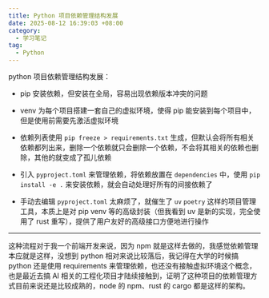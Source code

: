 ```yaml
---
title: Python 项目依赖管理结构发展
date: 2025-08-12 16:39:03 +08:00
category:
  - 学习笔记
tag:
  - Python
---
```


python 项目依赖管理结构发展：

- pip 安装依赖，但安装在全局，容易出现依赖版本冲突的问题

- venv 为每个项目搭建一套自己的虚拟环境，使得 pip 能安装到每个项目中，但是使用前需要先激活虚拟环境

- 依赖列表使用 `pip freeze > requirements.txt` 生成，但默认会将所有相关依赖都列出来，删除一个依赖就只会删除一个依赖，不会将其相关的依赖也删除，其他的就变成了孤儿依赖

- 引入 `pyproject.toml` 来管理依赖，将依赖放置在 `dependencies` 中，使用 `pip install -e .` 来安装依赖，就会自动处理好所有的间接依赖了

- 手动去编辑 `pyproject.toml` 太麻烦了，就催生了 `uv` `poetry` 这样的项目管理工具，本质上是对 pip venv 等的高级封装（但我看到 uv 是新的实现，完全使用了 rust 重写），提供了用户友好的高级接口方便地进行操作

---

这种流程对于我一个前端开发来说，因为 npm 就是这样去做的，我感觉依赖管理本应就是这样，没想到 python 相对来说比较落后，我记得在大学的时候搞 python 还是使用 requirements 来管理依赖，也还没有接触虚拟环境这个概念，也是最近去搞 AI 相关的工程化项目才陆续接触到，证明了这种项目的依赖管理方式目前来说还是比较成熟的，node 的 npm、rust 的 cargo 都是这样的架构。
